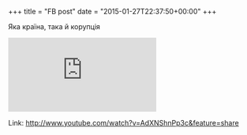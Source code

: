 +++
title = "FB post"
date = "2015-01-27T22:37:50+00:00"
+++

Яка країна, така й корупція

![Phote](https://external.xx.fbcdn.net/safe_image.php?d=AQAICHLD_MebuwSG&w=130&h=130&url=https%3A%2F%2Fi.ytimg.com%2Fvi%2FAdXNShnPp3c%2Fhqdefault.jpg&cfs=1&_nc_hash=AQBncuz4ToZhkXT7)


Link: http://www.youtube.com/watch?v=AdXNShnPp3c&feature=share
